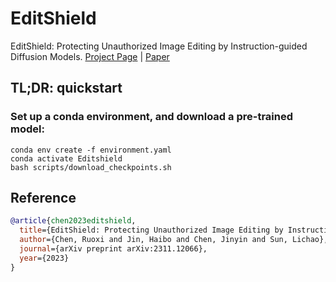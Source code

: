 # EditShield
EditShield: Protecting Unauthorized Image Editing by Instruction-guided Diffusion Models.
[Project Page](https://github.com/Allen-piexl/Editshield/) | [Paper](https://arxiv.org/pdf/2311.12066)

## TL;DR: quickstart 

### Set up a conda environment, and download a pre-trained model:
```
conda env create -f environment.yaml
conda activate Editshield
bash scripts/download_checkpoints.sh
```

## Reference

```bibtex
@article{chen2023editshield,
  title={EditShield: Protecting Unauthorized Image Editing by Instruction-guided Diffusion Models},
  author={Chen, Ruoxi and Jin, Haibo and Chen, Jinyin and Sun, Lichao},
  journal={arXiv preprint arXiv:2311.12066},
  year={2023}
}
